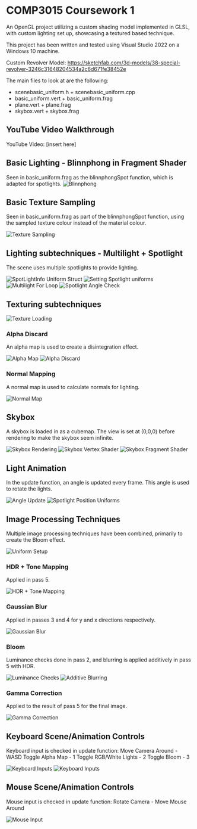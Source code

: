 # COMP3015 Coursework 1
An OpenGL project utilizing a custom shading model implemented in GLSL, with custom lighting set up, showcasing a textured based technique.

This project has been written and tested using Visual Studio 2022 on a Windows 10 machine.

Custom Revolver Model: https://sketchfab.com/3d-models/38-special-revolver-3246c31648204534a2c6d671fe38452e

The main files to look at are the following:
- scenebasic_uniform.h + scenebasic_uniform.cpp
- basic_uniform.vert + basic_uniform.frag
- plane.vert + plane.frag
- skybox.vert + skybox.frag

## YouTube Video Walkthrough
YouTube Video: [insert here]

## Basic Lighting - Blinnphong in Fragment Shader
Seen in basic_uniform.frag as the blinnphongSpot function, which is adapted for spotlights.
![Blinnphong](./images/blinnphong_fragment.png)

## Basic Texture Sampling
Seen in basic_uniform.frag as part of the blinnphongSpot function, using the sampled texture colour instead of the material colour.

![Texture Sampling](./images/texture_sampling.png)

## Lighting subtechniques - Multilight + Spotlight
The scene uses multiple spotlights to provide lighting.

![SpotLightInfo Uniform Struct](./images/lighting1.png)
![Setting Spotlight uniforms](./images/lighting2.png)
![Multilight For Loop](./images/lighting3.png)
![Spotlight Angle Check](./images/lighting4.png)

## Texturing subtechniques
![Texture Loading](./images/texture_loading.png)

### Alpha Discard
An alpha map is used to create a disintegration effect.

![Alpha Map](./media/texture/dots_alpha.png)
![Alpha Discard](./images/alpha_discard.png)

### Normal Mapping
A normal map is used to calculate normals for lighting.

![Normal Map](./images/normal_map.png)

## Skybox
A skybox is loaded in as a cubemap. The view is set at (0,0,0) before rendering to make the skybox seem infinite.

![Skybox Rendering](./images/skybox1.png)
![Skybox Vertex Shader](./images/skybox2.png)
![Skybox Fragment Shader](./images/skybox3.png)

## Light Animation
In the update function, an angle is updated every frame. This angle is used to rotate the lights.

![Angle Update](./images/animation1.png)
![Spotlight Position Uniforms](./images/animation2.png)

## Image Processing Techniques
Multiple image processing techniques have been combined, primarily to create the Bloom effect.

![Uniform Setup](./images/image_proc_tech_uniforms.png)

### HDR + Tone Mapping
Applied in pass 5.

![HDR + Tone Mapping](./images/image_proc_tech1.png)

### Gaussian Blur
Applied in passes 3 and 4 for y and x directions respectively.

![Gaussian Blur](./images/image_proc_tech3.png)

### Bloom
Luminance checks done in pass 2, and blurring is applied additively in pass 5 with HDR.

![Luminance Checks](./images/image_proc_tech1.5.png)
![Additive Blurring](./images/image_proc_tech2.png)

### Gamma Correction
Applied to the result of pass 5 for the final image.

![Gamma Correction](./images/image_proc_tech4.png)

## Keyboard Scene/Animation Controls
Keyboard input is checked in update function:
Move Camera Around - WASD
Toggle Alpha Map - 1
Toggle RGB/White Lights - 2
Toggle Bloom - 3

![Keyboard Inputs](./images/keyboard1.png)
![Keyboard Inputs](./images/keyboard2.png)

## Mouse Scene/Animation Controls
Mouse input is checked in update function:
Rotate Camera - Move Mouse Around

![Mouse Input](./images/mouse.png)